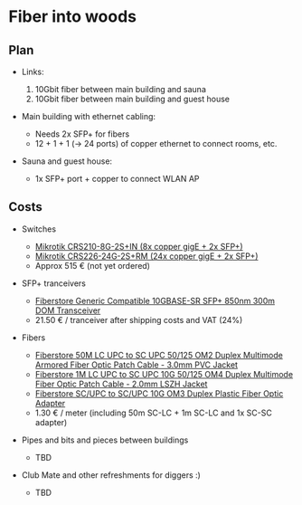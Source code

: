 # Fiber into woods

## Plan

 * Links:
   1. 10Gbit fiber between main building and sauna
   2. 10Gbit fiber between main building and guest house

* Main building with ethernet cabling:
   * Needs 2x SFP+ for fibers
   * 12 + 1 + 1 (-> 24 ports) of copper ethernet to connect rooms, etc.

* Sauna and guest house:
   * 1x SFP+ port + copper to connect WLAN AP

## Costs

 * Switches
   * [Mikrotik CRS210-8G-2S+IN (8x copper gigE + 2x SFP+)](http://routerboard.com/CRS210-8G-2SplusIN)
   * [Mikrotik CRS226-24G-2S+RM (24x copper gigE + 2x SFP+)](http://routerboard.com/CRS226-24G-2SplusRM)
   * Approx 515 € (not yet ordered)

* SFP+ tranceivers
   * [Fiberstore Generic Compatible 10GBASE-SR SFP+ 850nm 300m DOM Transceiver](http://www.fs.com/products/11589.html)
   * 21.50 € / tranceiver after shipping costs and VAT (24%)

 * Fibers
   * [Fiberstore 50M LC UPC to SC UPC 50/125 OM2 Duplex Multimode Armored Fiber Optic Patch Cable - 3.0mm PVC Jacket](http://www.fs.com/products/43724.html)
   * [Fiberstore 1M LC UPC to SC UPC 10G 50/125 OM4 Duplex Multimode Fiber Optic Patch Cable - 2.0mm LSZH Jacket](http://www.fs.com/products/40564.html)
   * [Fiberstore SC/UPC to SC/UPC 10G OM3 Duplex Plastic Fiber Optic Adapter](http://www.fs.com/products/22239.html)
   * 1.30 € / meter (including 50m SC-LC + 1m SC-LC and 1x SC-SC adapter)

 * Pipes and bits and pieces between buildings
   * TBD

 * Club Mate and other refreshments for diggers :)
   * TBD
